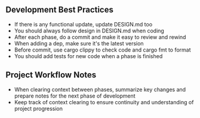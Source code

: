 ## Development Best Practices

- If there is any functional update, update DESIGN.md too
- You should always follow design in DESIGN.md when coding
- After each phase, do a commit and make it easy to review and rewind
- When adding a dep, make sure it's the latest version
- Before commit, use cargo clippy to check code and cargo fmt to format
- You should add tests for new code when a phase is finished

## Project Workflow Notes

- When clearing context between phases, summarize key changes and prepare notes for the next phase of development
- Keep track of context clearing to ensure continuity and understanding of project progression